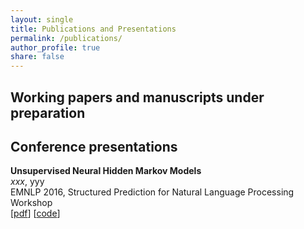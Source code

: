 ```yaml
---
layout: single
title: Publications and Presentations
permalink: /publications/
author_profile: true
share: false
---
```

## Working papers and manuscripts under preparation


## Conference presentations



**Unsupervised Neural Hidden Markov Models**  
_xxx_, yyy  
EMNLP 2016, Structured Prediction for Natural Language Processing Workshop   
[[pdf](https://arxiv.org/abs/1609.09007)] [[code](https://github.com/ketranm/neuralHMM)]


